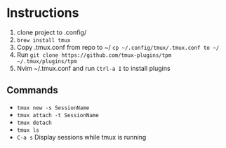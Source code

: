 # Instructions

1. clone project to .config/
2. `brew install tmux`
3. Copy .tmux.conf from repo to ~/ `cp ~/.config/tmux/.tmux.conf to ~/`
4. Run `git clone https://github.com/tmux-plugins/tpm ~/.tmux/plugins/tpm`
5. Nvim ~/.tmux.conf and run `Ctrl-a I` to install plugins


## Commands
- `tmux new -s SessionName`
- `tmux attach -t SessionName`
- `tmux detach`
- `tmux ls`
- `C-a s` Display sessions while tmux is running

